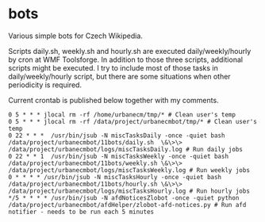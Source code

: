 # bots
Various simple bots for Czech Wikipedia. 

Scripts daily.sh, weekly.sh and hourly.sh are executed daily/weekly/hourly by cron at WMF Toolsforge. In addition to those three scripts, additional scripts might be executed. I try to include most of those tasks in daily/weekly/hourly script, but there are some situations when other periodicity is required. 

Current crontab is published below together with my comments. 

```
0 5 * * * jlocal rm -rf /home/urbanecm/tmp/* # Clean user's temp
0 5 * * * jlocal rm -rf /data/project/urbanecmbot/tmp/* # Clean user's temp
0 22 * * *  /usr/bin/jsub -N miscTasksDaily -once -quiet bash /data/project/urbanecmbot/11bots/daily.sh  \&\>\> /data/project/urbanecmbot/logs/miscTasksDaily.log # Run daily jobs
0 22 * * 1  /usr/bin/jsub -N miscTasksWeekly -once -quiet bash /data/project/urbanecmbot/11bots/weekly.sh \&\>\> /data/project/urbanecmbot/logs/miscTasksWeekly.log # Run weekly jobs
0 * * * * /usr/bin/jsub -N miscTasksHourly -once -quiet bash /data/project/urbanecmbot/11bots/hourly.sh \&\>\> /data/project/urbanecmbot/logs/miscTasksHourly.log # Run hourly jobs
*/5 * * * * /usr/bin/jsub -N afdNoticesZlobot -once -quiet python /data/project/urbanecmbot/afdHelper/zlobot-afd-notices.py # Run afd notifier - needs to be run each 5 minutes
```
